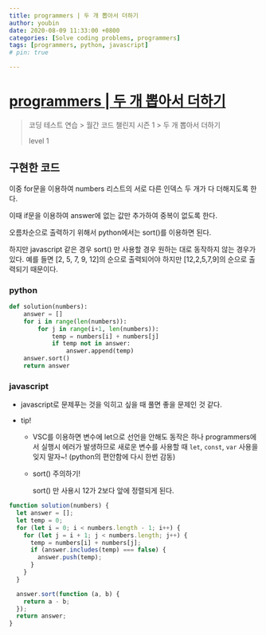 ```yaml
---
title: programmers | 두 개 뽑아서 더하기
author: youbin
date: 2020-08-09 11:33:00 +0800
categories: [Solve coding problems, programmers]
tags: [programmers, python, javascript]
# pin: true

---
```


# [programmers | 두 개 뽑아서 더하기](https://programmers.co.kr/learn/courses/30/lessons/68644)

> 코딩 테스트 연습 > 월간 코드 챌린지 시즌 1 > 두 개 뽑아서 더하기
>
> level 1

## 구현한 코드

이중 for문을 이용하여 numbers 리스트의 서로 다른 인덱스 두 개가 다 더해지도록 한다.

이때 if문을 이용하여 answer에 없는 값만 추가하여 중복이 없도록 한다.

오름차순으로 출력하기 위해서 python에서는 sort()를 이용하면 된다.

하지만 javascript 같은 경우 sort() 만 사용할 경우 원하는 대로 동작하지 않는 경우가 있다. 예를 들면 [2, 5, 7, 9, 12]의 순으로 출력되어야 하지만 [12,2,5,7,9]의 순으로 출력되기 때문이다.

### python

```python
def solution(numbers):
    answer = []
    for i in range(len(numbers)):
        for j in range(i+1, len(numbers)):
            temp = numbers[i] + numbers[j]
            if temp not in answer:
                answer.append(temp)
    answer.sort()
    return answer
```

### javascript

- javascript로 문제푸는 것을 익히고 싶을 때 풀면 좋을 문제인 것 같다.

- tip!

  - VSC를 이용하면 변수에 let으로 선언을 안해도 동작은 하나 programmers에서 실행시 에러가 발생하므로 새로운 변수를 사용할 때 `let`, `const`, `var` 사용을 잊지 말자~! (python의 편안함에 다시 한번 감동)

  - sort() 주의하기!

    sort() 만 사용시 12가 2보다 앞에 정렬되게 된다.

```javascript
function solution(numbers) {
  let answer = [];
  let temp = 0;
  for (let i = 0; i < numbers.length - 1; i++) {
    for (let j = i + 1; j < numbers.length; j++) {
      temp = numbers[i] + numbers[j];
      if (answer.includes(temp) === false) {
        answer.push(temp);
      }
    }
  }

  answer.sort(function (a, b) {
    return a - b;
  });
  return answer;
}
```

